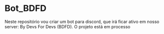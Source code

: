 # Bot_BDFD
 Neste repositório vou criar um bot para discord, que irá ficar ativo em nosso server: By Devs For Devs (BDFD). O projeto está em processo
